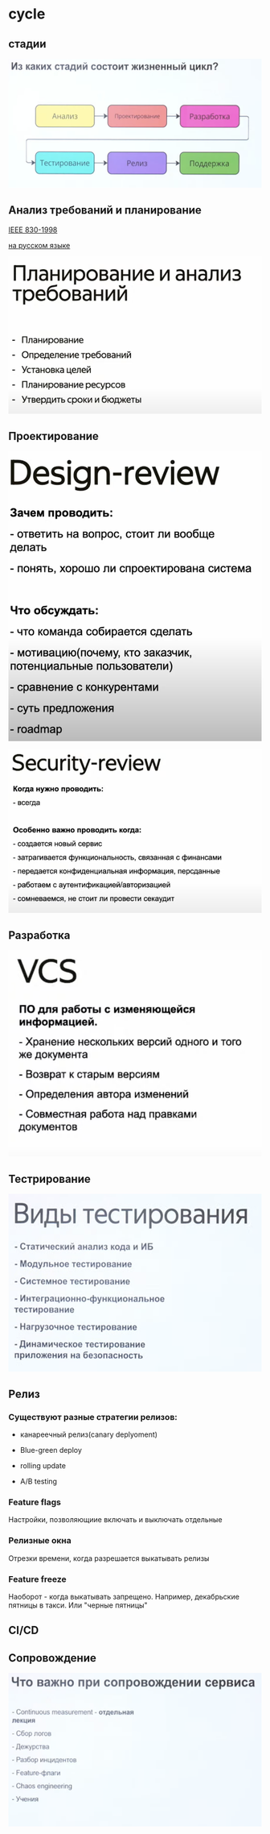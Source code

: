 # cycle

## стадии

![overview](./img/lifecycle/overview.png)

## Анализ требований и планирование

[IEEE 830-1998](https://ieeexplore.ieee.org/document/720574)

[на русском языке](https://github.com/maxvipon/IEEE-Std-830-1998-RU/blob/master/IEEE%20STD%20830-1998%20(RU).md)

![planning](./img/lifecycle/planning.png)

## Проектирование

![design review](./img/lifecycle/design-review.png)

![security review](./img/lifecycle/security_review.png)

## Разработка

![vcs](./img/lifecycle/vcs.png)

## Тестрирование

![testing](./img/lifecycle/testing.png)

## Релиз

### Существуют разные стратегии релизов:

- канареечный релиз(canary deplyoment)

- Blue-green deploy

- rolling update

- A/B testing

### Feature flags

Настройки, позволяющиие включать и выключать отдельные 

### Релизные окна

Отрезки времени, когда разрешается выкатывать релизы

### Feature freeze

Наоборот - когда выкатывать запрещено. Например, декабрьские пятницы в такси. Или "черные пятницы"

## CI/CD



## Сопровождение

![monitoring](./img/lifecycle/monitoring.png)

